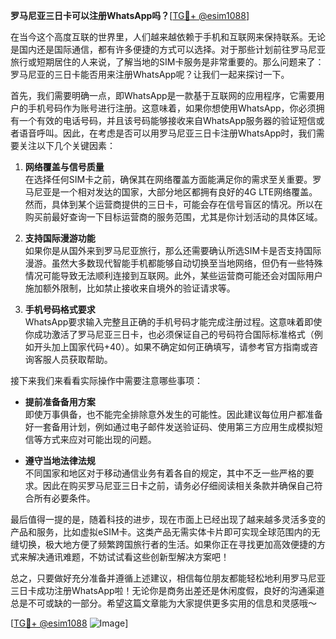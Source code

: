 **罗马尼亚三日卡可以注册WhatsApp吗？**[[TG💪+ @esim1088](https://t.me/s/esim1088)]

在当今这个高度互联的世界里，人们越来越依赖于手机和互联网来保持联系。无论是国内还是国际通信，都有许多便捷的方式可以选择。对于那些计划前往罗马尼亚旅行或短期居住的人来说，了解当地的SIM卡服务是非常重要的。那么问题来了：罗马尼亚的三日卡能否用来注册WhatsApp呢？让我们一起来探讨一下。

首先，我们需要明确一点，即WhatsApp是一款基于互联网的应用程序，它需要用户的手机号码作为账号进行注册。这意味着，如果你想使用WhatsApp，你必须拥有一个有效的电话号码，并且该号码能够接收来自WhatsApp服务器的验证短信或者语音呼叫。因此，在考虑是否可以用罗马尼亚三日卡注册WhatsApp时，我们需要关注以下几个关键因素：

1. **网络覆盖与信号质量**  
   在选择任何SIM卡之前，确保其在网络覆盖方面能满足你的需求至关重要。罗马尼亚是一个相对发达的国家，大部分地区都拥有良好的4G LTE网络覆盖。然而，具体到某个运营商提供的三日卡，可能会存在信号盲区的情况。所以在购买前最好查询一下目标运营商的服务范围，尤其是你计划活动的具体区域。

2. **支持国际漫游功能**  
   如果你是从国外来到罗马尼亚旅行，那么还需要确认所选SIM卡是否支持国际漫游。虽然大多数现代智能手机都能够自动切换至当地网络，但仍有一些特殊情况可能导致无法顺利连接到互联网。此外，某些运营商可能还会对国际用户施加额外限制，比如禁止接收来自境外的验证请求等。

3. **手机号码格式要求**  
   WhatsApp要求输入完整且正确的手机号码才能完成注册过程。这意味着即使你成功激活了罗马尼亚三日卡，也必须保证自己的号码符合国际标准格式（例如开头加上国家代码+40）。如果不确定如何正确填写，请参考官方指南或咨询客服人员获取帮助。

接下来我们来看看实际操作中需要注意哪些事项：

- **提前准备备用方案**  
  即使万事俱备，也不能完全排除意外发生的可能性。因此建议每位用户都准备好一套备用计划，例如通过电子邮件发送验证码、使用第三方应用生成模拟短信等方式来应对可能出现的问题。
  
- **遵守当地法律法规**  
  不同国家和地区对于移动通信业务有着各自的规定，其中不乏一些严格的要求。因此在购买罗马尼亚三日卡之前，请务必仔细阅读相关条款并确保自己符合所有必要条件。

最后值得一提的是，随着科技的进步，现在市面上已经出现了越来越多灵活多变的产品和服务，比如虚拟eSIM卡。这类产品无需实体卡片即可实现全球范围内的无缝切换，极大地方便了频繁跨国旅行者的生活。如果你正在寻找更加高效便捷的方式来解决通讯难题，不妨试试看这些创新型解决方案吧！

总之，只要做好充分准备并遵循上述建议，相信每位朋友都能轻松地利用罗马尼亚三日卡成功注册WhatsApp啦！无论你是商务出差还是休闲度假，良好的沟通渠道总是不可或缺的一部分。希望这篇文章能为大家提供更多实用的信息和灵感哦～  

[[TG💪+ @esim1088](https://t.me/s/esim1088) ![Image](https://i.postimg.cc/4NQfJmqS/Snipaste-2025-05-13-00-14-12.png)]